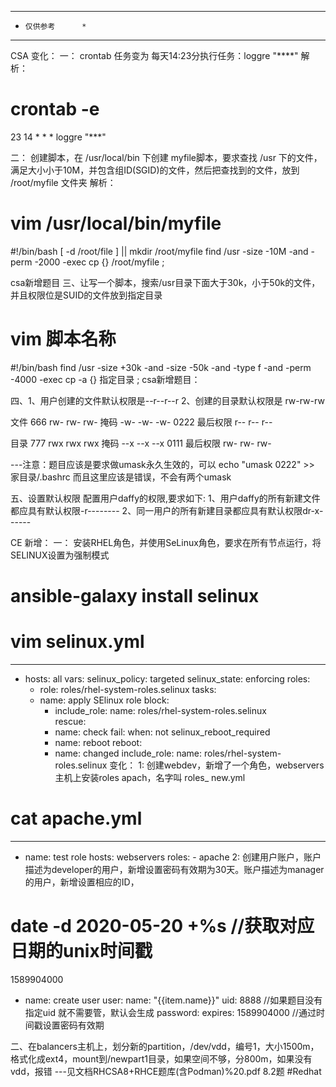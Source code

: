 ******************
*     仅供参考      *
******************
CSA 变化：
一： crontab 任务变为 每天14:23分执行任务：loggre "****"
    解析：
# crontab -e
23 14 * * * loggre "***"

二： 创建脚本，在 /usr/local/bin 下创建 myfile脚本，要求查找 /usr 下的文件，满足大小小于10M，并包含组ID(SGID)的文件，然后把查找到的文件，放到 /root/myfile 文件夹
   解析：
# vim /usr/local/bin/myfile
#!/bin/bash
[ -d /root/file ] || mkdir /root/myfile 
find /usr -size -10M -and  -perm -2000 -exec cp {} /root/myfile \; 

csa新增题目
三、让写一个脚本，搜索/usr目录下面大于30k，小于50k的文件，并且权限位是SUID的文件放到指定目录
# vim 脚本名称
#!/bin/bash
find /usr -size +30k  -and -size -50k -and -type f -and -perm  -4000 -exec cp -a {} 指定目录 \;
csa新增题目：

四、1、用户创建的文件默认权限是--r--r--r
       2、创建的目录默认权限是 rw-rw-rw

文件
666 	  rw-   rw-   rw-
掩码           -w-    -w-   -w-        0222
最后权限     r--    r--    r--

目录
777	  rwx   rwx   rwx
掩码           --x    --x     --x         0111
最后权限     rw-    rw-    rw-

---注意：题目应该是要求做umask永久生效的，可以 echo "umask 0222" >> 家目录/.bashrc
               而且这里应该是错误，不会有两个umask

五、设置默认权限
配置用户daffy的权限,要求如下:
1、用户daffy的所有新建文件都应具有默认权限-r--------
2、同一用户的所有新建目录都应具有默认权限dr-x------


CE 新增：
一： 安装RHEL角色，并使用SeLinux角色，要求在所有节点运行，将SELINUX设置为强制模式
# ansible-galaxy install selinux
# vim selinux.yml 
---
- hosts: all
  vars:
    selinux_policy: targeted
    selinux_state: enforcing
  roles:
    - role: roles/rhel-system-roles.selinux
 tasks:
    - name: apply SElinux role
      block:
        - include_role:
            name: roles/rhel-system-roles.selinux            
      rescue:
        - name: check
          fail:
          when: not selinux_reboot_required
        - name: reboot
          reboot:
        - name: changed
          include_role:
            name: roles/rhel-system-roles.selinux
变化：
1: 创建webdev，新增了一个角色，webservers主机上安装roles apach，名字叫 roles_ new.yml
# cat apache.yml
---
- name: test role
   hosts: webservers
   roles:
       - apache
2: 创建用户账户，账户描述为developer的用户，新增设置密码有效期为30天。账户描述为manager的用户，新增设置相应的ID，
# date -d 2020-05-20 +%s  //获取对应日期的unix时间戳
1589904000

- name: create user
  user:
     name: "{{item.name}}"
     uid:  8888                                               //如果题目没有指定uid 就不需要管，默认会生成
     password:
     expires: 1589904000                              //通过时间戳设置密码有效期
     


二、在balancers主机上，划分新的partition，/dev/vdd，编号1，大小1500m，格式化成ext4，mount到/newpart1目录，如果空间不够，分800m，如果没有vdd，报错
---见文档RHCSA8+RHCE题库(含Podman)%20.pdf   8.2题
#Redhat 